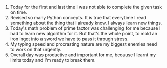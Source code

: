 1. Today for the first and last time I was not able to complete the given task on time.
2. Revised so many Python concepts. It is true that everytime I read something about the thing that I already know, I always learn new things.
3. Today's math problem of prime factor was challenging for me because I had to learn new algorithm for it. But that's the whole point, to mold an iron ingot into a sword we have to pass it through stress.
4. My typing speed and procrasting nature are my biggest enemies need to work on that urgently.
5. Overall day was productive and important for me, because I learnt my limits today and I'm ready to break them.
